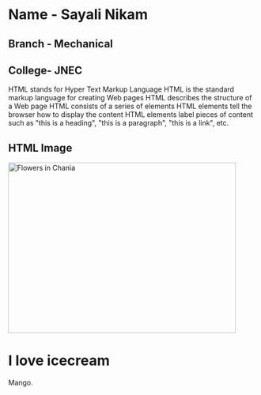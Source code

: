 # Name - Sayali Nikam
## Branch - Mechanical 
## College- JNEC
HTML stands for Hyper Text Markup Language
HTML is the standard markup language for creating Web pages
HTML describes the structure of a Web page
HTML consists of a series of elements
HTML elements tell the browser how to display the content
HTML elements label pieces of content such as "this is a heading", "this is a paragraph", "this is a link", etc.
<html>
<body>

<h2>HTML Image</h2>
<img src="img_chania.jpg" alt="Flowers in Chania" width="460" height="345">

</body>
</html>
<html>
<body>

<h1>I love icecream </h1>
<p>Mango.</p>

</body>
</html>
